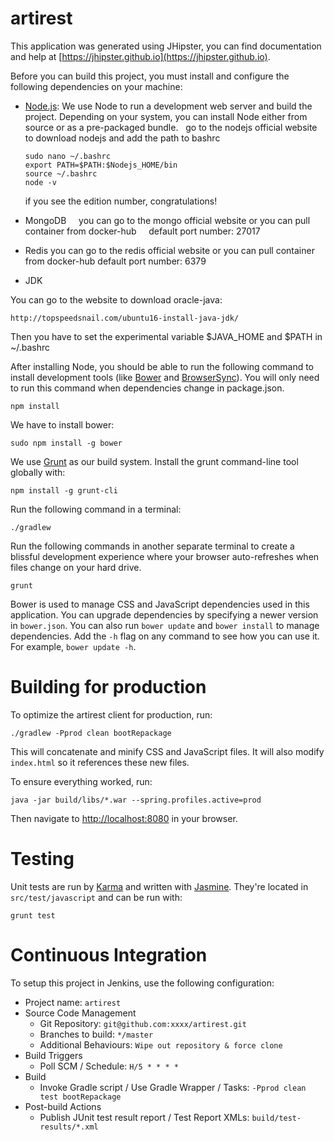 # artirest

This application was generated using JHipster, you can find documentation and help at [https://jhipster.github.io](https://jhipster.github.io).

Before you can build this project, you must install and configure the following dependencies on your machine:

- [Node.js](https://nodejs.org/zh-cn/): We use Node to run a development web server and build the project.
   Depending on your system, you can install Node either from source or as a pre-packaged bundle.
   go to the nodejs official website to download nodejs and add the path to bashrc
   
   ```console
   sudo nano ~/.bashrc 
   export PATH=$PATH:$Nodejs_HOME/bin  
   source ~/.bashrc
   node -v 
   ```
   
   if you see the edition number, congratulations!
- MongoDB
     you can go to the mongo official website or you can pull container from docker-hub
     default port number: 27017
- Redis
     you can go to the redis official website or you can pull container from docker-hub
     default port number: 6379
- JDK

You can go to the website to download oracle-java:

    http://topspeedsnail.com/ubuntu16-install-java-jdk/

Then you have to set the experimental variable $JAVA_HOME and $PATH in ~/.bashrc

After installing Node, you should be able to run the following command to install development tools (like
[Bower][] and [BrowserSync][]). You will only need to run this command when dependencies change in package.json.

    npm install

We have to install bower:

    sudo npm install -g bower

We use [Grunt][] as our build system. Install the grunt command-line tool globally with:

    npm install -g grunt-cli

Run the following command in a terminal:

```console
./gradlew
```

Run the following commands in another separate terminal to create a blissful development experience where your browser
auto-refreshes when files change on your hard drive.

    grunt

Bower is used to manage CSS and JavaScript dependencies used in this application. You can upgrade dependencies by
specifying a newer version in `bower.json`. You can also run `bower update` and `bower install` to manage dependencies.
Add the `-h` flag on any command to see how you can use it. For example, `bower update -h`.

# Building for production

To optimize the artirest client for production, run:

    ./gradlew -Pprod clean bootRepackage

This will concatenate and minify CSS and JavaScript files. It will also modify `index.html` so it references
these new files.

To ensure everything worked, run:

    java -jar build/libs/*.war --spring.profiles.active=prod

Then navigate to [http://localhost:8080](http://localhost:8080) in your browser.

# Testing

Unit tests are run by [Karma][] and written with [Jasmine][]. They're located in `src/test/javascript` and can be run with:

    grunt test



# Continuous Integration

To setup this project in Jenkins, use the following configuration:

* Project name: `artirest`
* Source Code Management
    * Git Repository: `git@github.com:xxxx/artirest.git`
    * Branches to build: `*/master`
    * Additional Behaviours: `Wipe out repository & force clone`
* Build Triggers
    * Poll SCM / Schedule: `H/5 * * * *`
* Build
    * Invoke Gradle script / Use Gradle Wrapper / Tasks: `-Pprod clean test bootRepackage`
* Post-build Actions
    * Publish JUnit test result report / Test Report XMLs: `build/test-results/*.xml`

[JHipster]: https://jhipster.github.io/
[Node.js]: https://nodejs.org/
[Bower]: http://bower.io/
[Grunt]: http://gruntjs.com/
[BrowserSync]: http://www.browsersync.io/
[Karma]: http://karma-runner.github.io/
[Jasmine]: http://jasmine.github.io/2.0/introduction.html
[Protractor]: https://angular.github.io/protractor/
